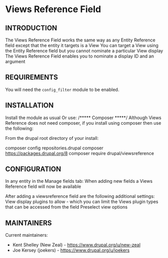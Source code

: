 Views Reference Field
=====================

INTRODUCTION
------------
The Views Reference Field works the same way as any Entity Reference field except that the entity it targets is a View
You can target a View using the Entity Reference field but you cannot nominate a particular View display
The Views Reference Field enables you to nominate a display ID and an argument


REQUIREMENTS
------------
You will need the `config_filter` module to be enabled.

INSTALLATION
------------
Install the module as usual
Or use:
/*****  Composer *****/
Although Views Reference does not need composer, if you install using composer then use the following:

From the drupal root directory of your install:

composer config repositories.drupal composer https://packages.drupal.org/8
composer require drupal/viewsreference

CONFIGURATION
-------------
In any entity in the Manage fields tab:
When adding new fields a Views Reference field will now be available

After adding a viewsreference field are the following additional settings:
View display plugins to allow - which you can limit the Views plugin types that can be accessed from the field
Preselect view options

MAINTAINERS
-----------
Current maintainers:

 * Kent Shelley (New Zeal) - https://www.drupal.org/u/new-zeal
 * Joe Kersey (joekers) - https://www.drupal.org/u/joekers
